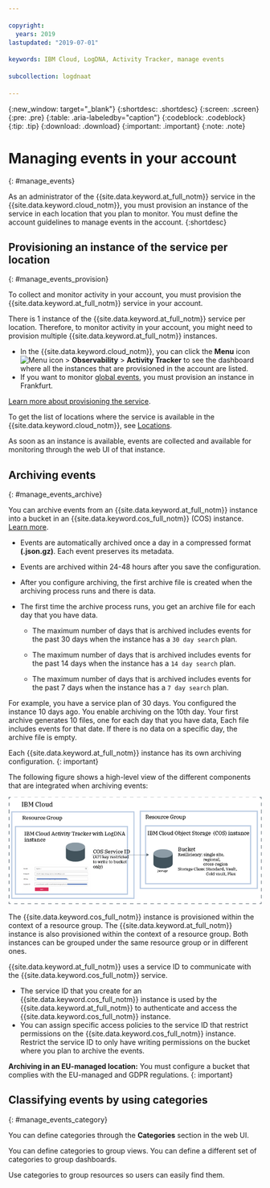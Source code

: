 ```yaml
---

copyright:
  years: 2019
lastupdated: "2019-07-01"

keywords: IBM Cloud, LogDNA, Activity Tracker, manage events

subcollection: logdnaat

---
```


{:new_window: target="_blank"}
{:shortdesc: .shortdesc}
{:screen: .screen}
{:pre: .pre}
{:table: .aria-labeledby="caption"}
{:codeblock: .codeblock}
{:tip: .tip}
{:download: .download}
{:important: .important}
{:note: .note}


# Managing events in your account
{: #manage_events}

As an administrator of the {{site.data.keyword.at_full_notm}} service in the {{site.data.keyword.cloud_notm}}, you must provision an instance of the service in each location that you plan to monitor. You must define the account guidelines to manage events in the account.
{:shortdesc}


## Provisioning an instance of the service per location
{: #manage_events_provision}

To collect and monitor activity in your account, you must provision the {{site.data.keyword.at_full_notm}} service in your account. 

There is 1 instance of the {{site.data.keyword.at_full_notm}} service per location. Therefore, to monitor activity in your account, you might need to provision multiple {{site.data.keyword.at_full_notm}} instances. 

* In the {{site.data.keyword.cloud_notm}}, you can click the **Menu** icon ![Menu icon](../icons/icon_hamburger.svg) > **Observability** > **Activity Tracker** to see the dashboard where all the instances that are provisioned in the account are listed. 
* If you want to monitor [global events](/docs/services/Activity-Tracker-with-LogDNA?topic=logdnaat-monitor_events#mon_def_global), you must provision an instance in Frankfurt. 


[Learn more about provisioning the service](/docs/services/Activity-Tracker-with-LogDNA?topic=logdnaat-provision).

To get the list of locations where the service is available in the {{site.data.keyword.cloud_notm}}, see [Locations](/docs/services/Activity-Tracker-with-LogDNA?topic=logdnaat-regions).

As soon as an instance is available, events are collected and available for monitoring through the web UI of that instance.



## Archiving events
{: #manage_events_archive}

You can archive events from an {{site.data.keyword.at_full_notm}} instance into a bucket in an {{site.data.keyword.cos_full_notm}} (COS) instance. [Learn more](/docs/services/Activity-Tracker-with-LogDNA?topic=logdnaat-archiving).

* Events are automatically archived once a day in a compressed format **(.json.gz)**. Each event preserves its metadata.
* Events are archived within 24-48 hours after you save the configuration. 
* After you configure archiving, the first archive file is created when the archiving process runs and there is data.
* The first time the archive process runs, you get an archive file for each day that you have data.

    * The maximum number of days that is archived includes events for the past 30 days when the instance has a `30 day search` plan.

    * The maximum number of days that is archived includes events for the past 14 days when the instance has a `14 day search` plan.

    * The maximum number of days that is archived includes events for the past 7 days when the instance has a `7 day search` plan.

For example, you have a service plan of 30 days. You configured the instance 10 days ago. You enable archiving on the 10th day. Your first archive generates 10 files, one for each day that you have data, Each file includes events for that date. If there is no data on a specific day, the archive file is empty.

Each {{site.data.keyword.at_full_notm}} instance has its own archiving configuration.
{: important}

The following figure shows a high-level view of the different components that are integrated when archiving events:

![High-level view archiving events](images/archive.png "High-level view archiving events")

The {{site.data.keyword.cos_full_notm}} instance is provisioned within the context of a resource group. The {{site.data.keyword.at_full_notm}} instance is also provisioned within the context of a resource group. Both instances can be grouped under the same resource group or in different ones. 

{{site.data.keyword.at_full_notm}} uses a service ID to communicate with the {{site.data.keyword.cos_full_notm}} service.
* The service ID that you create for an {{site.data.keyword.cos_full_notm}} instance is used by the {{site.data.keyword.at_full_notm}} to authenticate and access the {{site.data.keyword.cos_full_notm}} instance. 
* You can assign specific access policies to the service ID that restrict permissions on the {{site.data.keyword.cos_full_notm}} instance. Restrict the service ID to only have writing permissions on the bucket where you plan to archive the events.

**Archiving in an EU-managed location:** You must configure a bucket that complies with the EU-managed and GDPR regulations.
{: important}



## Classifying events by using categories
{: #manage_events_category}

You can define categories through the **Categories** section in the web UI. 

You can define categories to group views. You can define a different set of categories to group dashboards.

Use categories to group resources so users can easily find them. 






